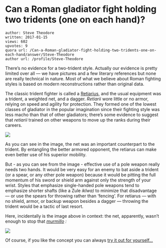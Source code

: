 # Can a Roman gladiator fight holding two tridents (one on each hand)?

	author: Steve Theodore
	written: 2017-01-15
	views: 602
	upvotes: 9
	quora url: /Can-a-Roman-gladiator-fight-holding-two-tridents-one-on-each-hand/answer/Steve-Theodore
	author url: /profile/Steve-Theodore


There’s no evidence for a two-trident style. Actually our evidence is pretty limited over all — we have pictures and a few literary references but none are really technical in nature. Most of what we believe about Roman fighting styles is based on modern reconstructions rather than original data.

The classic trident fighter is called a [Retiarius](https://en.wikipedia.org/wiki/Retiarius), and the usual equipment was a trident, a weighted net, and a dagger. _Retiarii_ wore little or no armor, relying on speed and agility for protection. They formed one of the lowest classes of gladiator in the popular imagination since their fighting style was less macho than that of other gladiators; there’s some evidence to suggest that _retiarii_ trained on other weapons to move up the ranks during their careers.

![](https://qph.fs.quoracdn.net/main-qimg-11d8c57095cb07121ba8f4d82037169a-c)

As you can see in the image, the net was an important counterpart to the trident. By entangling the better armored opponent, the retiarus can make even better use of his superior mobility.

But - as you can see from the image - effective use of a pole weapon really needs two hands. It would be very easy for an enemy to bat aside a trident (or a spear, or any other pole weapon) because it would be pitting the full momentum of his sword or shield arm against only the strength of your wrist. Styles that emphasize single-handed pole weapons tend to emphasize shorter shafts (like a Zule _iklwa)_ to minimize that disadvantage — or use the spears for throwing rather than ‘fencing’. For retiarus — with no shield, armor, or backup weapon besides a dagger — throwing the trident would be a tactic of last resort.

Here, incidentally is the image above in context: the net, apparently, wasn’t enough to stop that _[murmillo](https://en.wikipedia.org/wiki/Murmillo)_ _:_ 

![](https://qph.fs.quoracdn.net/main-qimg-468defac999fb8c0f85c39286032ac4b-c)

Of course, if you like the concept you can always [try it out for yourself…](http://www.atlasobscura.com/articles/rome-gladiator-school)

